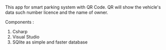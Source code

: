 This app for smart parking system with QR Code.
QR will show the vehicle's data such number licence and the name of owner.

Components :
  1.  Csharp
  2.  Visual Studio
  3.  SQlite as simple and faster database
